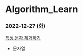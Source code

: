 # Algorithm_Learn
### 2022-12-27 (화)
[특정 문자 제거하기](https://school.programmers.co.kr/learn/courses/30/lessons/120826)
- 문자열

